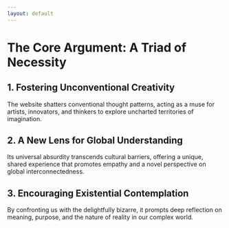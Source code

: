 ```yaml
---
layout: default
---
```

# The Core Argument: A Triad of Necessity

<div class="grid grid-cols-1 md:grid-cols-3 gap-4 items-start mt-8">

<div>
<div class="p-4 border rounded-lg shadow-md h-full">
<h2 class="text-xl font-semibold mb-2 text-pink-500">1. Fostering Unconventional Creativity</h2>
<p class="text-sm leading-tight">The website shatters conventional thought patterns, acting as a muse for artists, innovators, and thinkers to explore uncharted territories of imagination.</p>
</div>
</div>

<div>
<div class="p-4 border rounded-lg shadow-md h-full">
<h2 class="text-xl font-semibold mb-2 text-green-500">2. A New Lens for Global Understanding</h2>
<p class="text-sm leading-tight">Its universal absurdity transcends cultural barriers, offering a unique, shared experience that promotes empathy and a novel perspective on global interconnectedness.</p>
</div>
</div>

<div>
<div class="p-4 border rounded-lg shadow-md h-full">
<h2 class="text-xl font-semibold mb-2 text-blue-500">3. Encouraging Existential Contemplation</h2>
<p class="text-sm leading-tight">By confronting us with the delightfully bizarre, it prompts deep reflection on meaning, purpose, and the nature of reality in our complex world.</p>
</div>
</div>

</div>

<!-- 
This slide presents the three core pillars of the argument for the website's necessity.
It uses a three-column layout for clarity and visual appeal.
--> 
